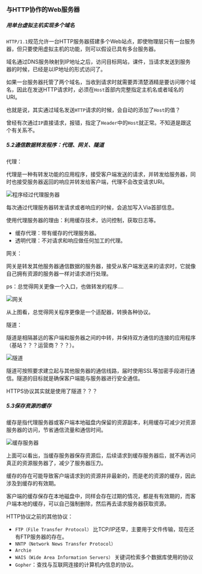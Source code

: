 ### 与HTTP协作的Web服务器
##### 用单台虚拟主机实现多个域名
`HTTP/1.1`规范允许一台HTTP服务器搭建多个Web站点，即使物理层只有一台服务器，但只要使用虚拟主机的功能，则可以假设已具有多台服务器。

域名通过DNS服务映射到IP地址之后，访问目标网站，课件，当请求发送到服务器的时候，已经是以IP地址的形式访问了。

如果一台服务器托管了两个域名，当收到请求时就需要弄清楚酒精是要访问哪个域名，因此在发送HTTP请求时，必须在`Host`首部内完整指定主机名或者域名的URI。

也就是说，其实通过域名发送`HTTP`请求的时候，会自动的添加了`Host`的值？

曾经有次通过`IP`直接请求，报错，指定了`Header`中的`Host`就正常。不知道是跟这个有关系不。

##### 5.2通信数据转发程序：代理、网关、隧道
代理：

代理是一种有转发功能的应用程序，接受客户端发送的请求，并转发给服务器，同时也接受服务器返回的响应并转发给客户端，代理不会改变请求URI。

![程序经过代理服务器](https://ws3.sinaimg.cn/large/005VwC5mly1g6wq08qwz7j30xk0b1k5n.jpg)

每次通过代理服务器转发请求或者响应的时候，会追加写入Via首部信息。

使用代理服务器的理由：利用缓存技术，访问控制，获取日志等。

* 缓存代理：带有缓存的代理服务器。
* 透明代理：不对请求和响应做任何加工的代理。

网关：

网关是转发其他服务器通信数据的服务器，接受从客户端发送来的请求时，它就像自己拥有资源的服务器一样对请求进行处理。

ps：总觉得网关更像一个入口，也做转发的程序....

![网关](https://ws4.sinaimg.cn/large/005VwC5mly1g6wq49hsayj30vn09wjxq.jpg)

从上图看，总觉得网关程序更像是一个适配器，转换各种协议。

隧道：

隧道是相隔甚远的客户端和服务器之间的中转，并保持双方通信的连接的应用程序（基站？？？运营商？？？）。

![隧道](https://ws3.sinaimg.cn/large/005VwC5mly1g6wq7vqyiej30ze07r0yq.jpg)

隧道可按照要求建立起与其他服务器的通信线路，届时使用SSL等加密手段进行通信。隧道的目标就是确保客户端能与服务器进行安全通信。

HTTPS协议其实就是使用了隧道？？？

##### 5.3保存资源的缓存
缓存是指代理服务器或客户端本地磁盘内保留的资源副本，利用缓存可减少对资源服务器的访问，节省通信流量和通信时间。

![缓存服务器](https://wx2.sinaimg.cn/large/005VwC5mly1g6wqb49dmxj30tm0n5tmv.jpg)

上面可以看出，当缓存服务器保存资源后，后续请求到缓存服务器后，就不再访问真正的资源服务器了，减少了服务器压力。

缓存的存在可能导致客户端请求到的资源并非最新的，而是老的资源的缓存，因此涉及到缓存的有效期。

客户端的缓存保存在本地磁盘中，同样会存在过期的情况，都是有有效期的，而客户端本地的缓存，可以自己强制删除，然后再去请求服务器获取资源。

HTTP协议之前的其他协议：
* `FTP（File Transfer Protocol）` 比TCP/IP还早，主要用于文件传输，现在还有FTP服务器的存在。
* `NNTP（Network News Transfer Protocol）`
* `Archie`
* `WAIS（Wide Area Information Servers）` 关键词检索多个数据库使用的协议
* `Gopher`：查找与互联网连接的计算机内信息的协议。
